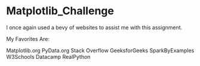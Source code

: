 # Matplotlib_Challenge

I once again used a bevy of websites to assist me with this assignment.

My Favorites Are:

Matplotlib.org
PyData.org
Stack Overflow
GeeksforGeeks
SparkByExamples
W3Schools
Datacamp
RealPython
